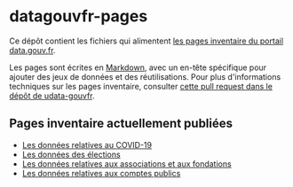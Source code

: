 # datagouvfr-pages

Ce dépôt contient les fichiers qui alimentent [les pages inventaire du portail data.gouv.fr](https://www.data.gouv.fr/fr/pages/donnees-cles-par-sujet).

Les pages sont écrites en [Markdown](https://daringfireball.net/projects/markdown/), avec un en-tête spécifique pour ajouter des jeux de données et des réutilisations.
Pour plus d'informations techniques sur les pages inventaire, consulter [cette pull request dans le dépôt de udata-gouvfr](https://github.com/etalab/udata-gouvfr/pull/483).

## Pages inventaire actuellement publiées
- [Les données relatives au COVID-19](https://www.data.gouv.fr/fr/pages/donnees-coronavirus)
- [Les données des élections](https://www.data.gouv.fr/fr/pages/donnees-des-elections)
- [Les données relatives aux associations et aux fondations](https://www.data.gouv.fr/fr/pages/donnees-associations-fondations)
- [Les données relatives aux comptes publics](https://www.data.gouv.fr/fr/pages/donnees-comptes-publics)

